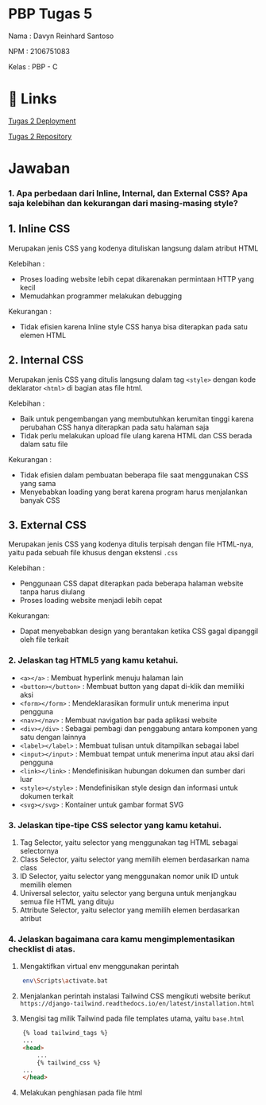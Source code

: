 # PBP Tugas 5

Nama : Davyn Reinhard Santoso

NPM : 2106751083

Kelas : PBP - C

# 🔗 Links
[Tugas 2 Deployment](https://pbptugasdua.herokuapp.com/todolist/)

[Tugas 2 Repository](https://github.com/dreins/PBPTugas2.git)


# Jawaban

### 1. Apa perbedaan dari Inline, Internal, dan External CSS? Apa saja kelebihan dan kekurangan dari masing-masing style?
## 1. Inline CSS
Merupakan jenis CSS yang kodenya dituliskan langsung dalam atribut HTML

Kelebihan :
- Proses loading website lebih cepat dikarenakan permintaan HTTP yang kecil
- Memudahkan programmer melakukan debugging

Kekurangan :
- Tidak efisien karena Inline style CSS hanya bisa diterapkan pada satu elemen HTML

## 2. Internal CSS
Merupakan jenis CSS yang ditulis langsung dalam tag `<style>` dengan kode deklarator `<html>` di bagian atas file html.

Kelebihan :
- Baik untuk pengembangan yang membutuhkan kerumitan tinggi karena perubahan CSS hanya diterapkan pada satu halaman saja
- Tidak perlu melakukan upload file ulang karena HTML dan CSS berada dalam satu file

Kekurangan :
- Tidak efisien dalam pembuatan beberapa file saat menggunakan CSS yang sama
- Menyebabkan loading yang berat karena program harus menjalankan banyak CSS


## 3. External CSS
Merupakan jenis CSS yang kodenya ditulis terpisah dengan file HTML-nya, yaitu pada sebuah file khusus dengan ekstensi `.css`

Kelebihan :
- Penggunaan CSS dapat diterapkan pada beberapa halaman website tanpa harus diulang
- Proses loading website menjadi lebih cepat

Kekurangan:
- Dapat menyebabkan design yang berantakan ketika CSS gagal dipanggil oleh file terkait

### 2.  Jelaskan tag HTML5 yang kamu ketahui.
- `<a></a>` : Membuat hyperlink menuju halaman lain
- `<button></button>` : Membuat button yang dapat di-klik dan memiliki aksi
- `<form></form>` : Mendeklarasikan formulir untuk menerima input pengguna
- `<nav></nav>` : Membuat navigation bar pada aplikasi website
- `<div></div>` : Sebagai pembagi dan penggabung antara komponen yang satu dengan lainnya
- `<label></label>` : Membuat tulisan untuk ditampilkan sebagai label
- `<input></input>` : Membuat tempat untuk menerima input atau aksi dari pengguna
- `<link></link>` : Mendefinisikan hubungan dokumen dan sumber dari luar
- `<style></style>` : Mendefinisikan style design dan informasi untuk dokumen terkait
- `<svg></svg>` : Kontainer untuk gambar format SVG

### 3.  Jelaskan tipe-tipe CSS selector yang kamu ketahui.
1. Tag Selector, yaitu selector yang menggunakan tag HTML sebagai selectornya
2. Class Selector, yaitu selector yang memilih elemen berdasarkan nama class
3. ID Selector, yaitu selector yang menggunakan nomor unik ID untuk memilih elemen
4. Universal selector, yaitu selector yang berguna untuk menjangkau semua file HTML yang dituju
5. Attribute Selector, yaitu selector yang memilih elemen berdasarkan atribut

### 4. Jelaskan bagaimana cara kamu mengimplementasikan checklist di atas.
1. Mengaktifkan virtual env menggunakan perintah 
```bash
    env\Scripts\activate.bat
```

2. Menjalankan perintah instalasi Tailwind CSS mengikuti website berikut
    `https://django-tailwind.readthedocs.io/en/latest/installation.html`

3. Mengisi tag milik Tailwind pada file templates utama, yaitu `base.html`
```HTML
    {% load tailwind_tags %}
    ...
    <head>
        ...
        {% tailwind_css %}
    ...
    </head>
```

4. Melakukan penghiasan pada file html


